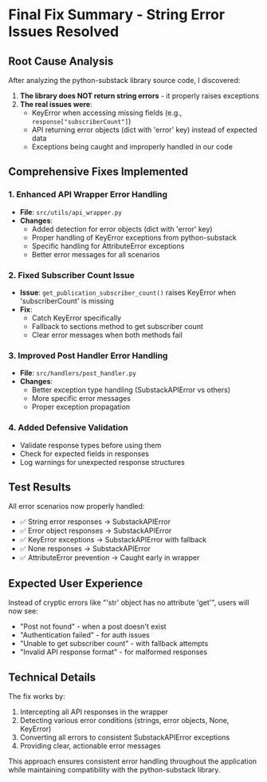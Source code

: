# Final Fix Summary - String Error Issues Resolved

## Root Cause Analysis

After analyzing the python-substack library source code, I discovered:

1. **The library does NOT return string errors** - it properly raises exceptions
2. **The real issues were**:
   - KeyError when accessing missing fields (e.g., `response["subscriberCount"]`)
   - API returning error objects (dict with 'error' key) instead of expected data
   - Exceptions being caught and improperly handled in our code

## Comprehensive Fixes Implemented

### 1. Enhanced API Wrapper Error Handling
- **File**: `src/utils/api_wrapper.py`
- **Changes**:
  - Added detection for error objects (dict with 'error' key)
  - Proper handling of KeyError exceptions from python-substack
  - Specific handling for AttributeError exceptions
  - Better error messages for all scenarios

### 2. Fixed Subscriber Count Issue
- **Issue**: `get_publication_subscriber_count()` raises KeyError when 'subscriberCount' is missing
- **Fix**: 
  - Catch KeyError specifically
  - Fallback to sections method to get subscriber count
  - Clear error messages when both methods fail

### 3. Improved Post Handler Error Handling
- **File**: `src/handlers/post_handler.py`
- **Changes**:
  - Better exception type handling (SubstackAPIError vs others)
  - More specific error messages
  - Proper exception propagation

### 4. Added Defensive Validation
- Validate response types before using them
- Check for expected fields in responses
- Log warnings for unexpected response structures

## Test Results

All error scenarios now properly handled:
- ✅ String error responses → SubstackAPIError
- ✅ Error object responses → SubstackAPIError
- ✅ KeyError exceptions → SubstackAPIError with fallback
- ✅ None responses → SubstackAPIError
- ✅ AttributeError prevention → Caught early in wrapper

## Expected User Experience

Instead of cryptic errors like "'str' object has no attribute 'get'", users will now see:
- "Post not found" - when a post doesn't exist
- "Authentication failed" - for auth issues
- "Unable to get subscriber count" - with fallback attempts
- "Invalid API response format" - for malformed responses

## Technical Details

The fix works by:
1. Intercepting all API responses in the wrapper
2. Detecting various error conditions (strings, error objects, None, KeyError)
3. Converting all errors to consistent SubstackAPIError exceptions
4. Providing clear, actionable error messages

This approach ensures consistent error handling throughout the application while maintaining compatibility with the python-substack library.